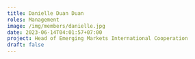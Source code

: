 ```yaml
---
title: Danielle Duan Duan
roles: Management
image: /img/members/danielle.jpg
date: 2023-06-14T04:01:57+07:00
project: Head of Emerging Markets International Cooperation
draft: false
---
```


